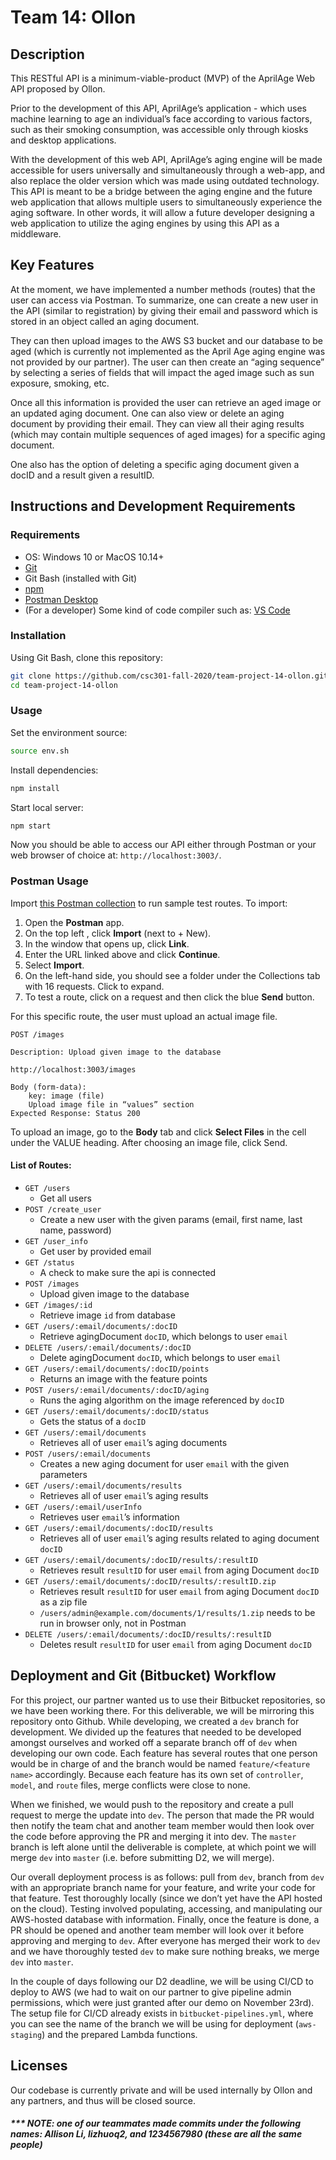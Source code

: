 # Team 14: Ollon

## Description

This RESTful API is a minimum-viable-product (MVP) of the AprilAge Web API proposed by Ollon. 

Prior to the development of this API, AprilAge’s application - which uses machine learning to age an individual’s face according to various factors, such as their smoking consumption, was accessible only through kiosks and desktop applications. 

With the development of this web API, AprilAge’s aging engine will be made accessible for users universally and simultaneously through a web-app, and also replace the older version which was made using outdated technology. This API is meant to be a bridge between the aging engine and the future web application that allows multiple users to simultaneously experience the aging software. In other words, it will allow a future developer designing a web application to utilize the aging engines by using this API as a middleware.

## Key Features

At the moment, we have implemented a number methods (routes) that the user can access via Postman. To summarize, one can create a new user in the API (similar to registration) by giving their email and password which is stored in an object called an aging document. 

They can then upload images to the AWS S3 bucket and our database to be aged (which is currently not implemented as the April Age aging engine was not provided by our partner). The user can then create an “aging sequence” by selecting a series of fields that will impact the aged image such as sun exposure, smoking, etc. 

Once all this information is provided the user can retrieve an aged image or an updated aging document. One can also view or delete an aging document by providing their email. They can view all their aging results (which may contain multiple sequences of aged images) for a specific aging document.

One also has the option of deleting a specific aging document given a docID and a result given a resultID.

## Instructions and Development Requirements
### Requirements
- OS: Windows 10 or MacOS 10.14+
- [Git](https://git-scm.com/downloads)
- Git Bash (installed with Git)
- [npm](https://www.npmjs.com/)
- [Postman Desktop](https://www.postman.com/)
- (For a developer) Some kind of code compiler such as: [VS Code](https://code.visualstudio.com)
 
### Installation
Using Git Bash, clone this repository:
```bash
git clone https://github.com/csc301-fall-2020/team-project-14-ollon.git
cd team-project-14-ollon
```
 
### Usage
Set the environment source:
```bash
source env.sh
```
Install dependencies:
```bash
npm install
```
 
Start local server:
```bash
npm start
```
Now you should be able to access our API either through Postman or your web browser of choice at: `http://localhost:3003/`.

### Postman Usage
Import [this Postman collection](https://www.getpostman.com/collections/36785b0c89b9f105ad65) to run sample test routes. To import:

1. Open the **Postman** app.
2. On the top left , click **Import** (next to + New).
3. In the window that opens up, click **Link**.
4. Enter the URL linked above and click **Continue**.
5. Select **Import**.
6. On the left-hand side, you should see a folder under the Collections tab with 16 requests. Click to expand.
7. To test a route, click on a request and then click the blue **Send** button.

For this specific route, the user must upload an actual image file.
```
POST /images
 
Description: Upload given image to the database
 
http://localhost:3003/images
 
Body (form-data):
    key: image (file)
    Upload image file in “values” section
Expected Response: Status 200
```

To upload an image, go to the **Body** tab and click **Select Files** in the cell under the VALUE heading. After choosing an image file, click Send.
 
#### List of Routes:
 
 
- `GET /users`
  - Get all users
- `POST /create_user`
  - Create a new user with the given params (email, first name, last name, password)
- `GET /user_info`
  - Get user by provided email 
- `GET /status`
  - A check to make sure the api is connected
- `POST /images`
  - Upload given image to the database
- `GET /images/:id`
  - Retrieve image `id` from database 
- `GET /users/:email/documents/:docID`
  - Retrieve agingDocument `docID`, which belongs to user `email`
- `DELETE /users/:email/documents/:docID`
  - Delete agingDocument `docID`, which belongs to user `email`
- `GET /users/:email/documents/:docID/points`
  - Returns an image with the feature points 
- `POST /users/:email/documents/:docID/aging`
  - Runs the aging algorithm on the image referenced by `docID`
- `GET /users/:email/documents/:docID/status`
  - Gets the status of a `docID`
- `GET /users/:email/documents`
  - Retrieves all of user `email`’s aging documents
- `POST /users/:email/documents`
  - Creates a new aging document for user `email` with the given parameters 
- `GET /users/:email/documents/results`
  - Retrieves all of user `email`’s aging results 
- `GET /users/:email/userInfo`
  - Retrieves user `email`’s information
- `GET /users/:email/documents/:docID/results`
  - Retrieves all of user `email`’s aging results related to aging document `docID`
- `GET /users/:email/documents/:docID/results/:resultID`
  - Retrieves result `resultID` for user `email` from aging Document `docID`
- `GET /users/:email/documents/:docID/results/:resultID.zip`
  - Retrieves result `resultID` for user `email` from aging Document `docID` as a zip file
  - `/users/admin@example.com/documents/1/results/1.zip` needs to be run in browser only, not in Postman
- `DELETE /users/:email/documents/:docID/results/:resultID`
  - Deletes result `resultID` for user `email` from aging Document `docID`

## Deployment and Git (Bitbucket) Workflow

For this project, our partner wanted us to use their Bitbucket repositories, so we have been working there. For this deliverable, we will be mirroring this repository onto Github. While developing, we created a `dev` branch for development. We divided up the features that needed to be developed amongst ourselves and worked off a separate branch off of `dev` when developing our own code. Each feature has several routes that one person would be in charge of and the branch would be named `feature/<feature name>` accordingly. Because each feature has its own set of `controller`, `model`, and `route` files, merge conflicts were close to none. 

When we finished, we would push to the repository and create a pull request to merge the update into `dev`. The person that made the PR would then notify the team chat and another team member would then look over the code before approving the PR and merging it into dev. The `master` branch is left alone until the deliverable is complete, at which point we will merge `dev` into `master` (i.e. before submitting D2, we will merge).

Our overall deployment process is as follows: pull from `dev`, branch from `dev` with an appropriate branch name for your feature, and write your code for that feature. Test thoroughly locally (since we don’t yet have the API hosted on the cloud). Testing involved populating, accessing, and manipulating our AWS-hosted database with information. Finally, once the feature is done, a PR should be opened and another team member will look over it before approving and merging to `dev`. After everyone has merged their work to `dev` and we have thoroughly tested `dev` to make sure nothing breaks, we merge `dev` into `master`.  

In the couple of days following our D2 deadline, we will be using CI/CD to deploy to AWS (we had to wait on our partner to give pipeline admin permissions, which were just granted after our demo on November 23rd). The setup file for CI/CD already exists in `bitbucket-pipelines.yml`, where you can see the name of the branch we will be using for deployment (`aws-staging`) and the prepared Lambda functions. 

## Licenses

Our codebase is currently private and will be used internally by Ollon and any partners, and thus will be closed source.

##### *** NOTE: one of our teammates made commits under the following names: Allison Li, lizhuoq2, and 1234567980 (these are all the same people)

